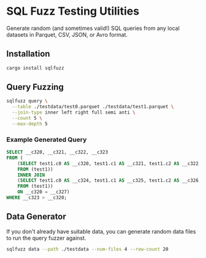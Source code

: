 # SQL Fuzz Testing Utilities

Generate random (and sometimes valid!) SQL queries from any local datasets in Parquet, CSV, JSON, or Avro format.

## Installation

```bash
cargo install sqlfuzz
```

## Query Fuzzing

```bash
sqlfuzz query \
  --table ./testdata/test0.parquet ./testdata/test1.parquet \
  --join-type inner left right full semi anti \
  --count 5 \
  --max-depth 5
```

### Example Generated Query

```sql
SELECT __c320, __c321, __c322, __c323
FROM (
    (SELECT test1.c0 AS __c320, test1.c1 AS __c321, test1.c2 AS __c322, test1.c3 AS __c323
    FROM (test1))
    INNER JOIN
    (SELECT test1.c0 AS __c324, test1.c1 AS __c325, test1.c2 AS __c326, test1.c3 AS __c327
    FROM (test1))
    ON __c320 = __c327)
WHERE __c323 > __c320;

```

## Data Generator

If you don't already have suitable data, you can generate random data files to run the query fuzzer against.

```bash
sqlfuzz data --path ./testdata --num-files 4 --row-count 20
```